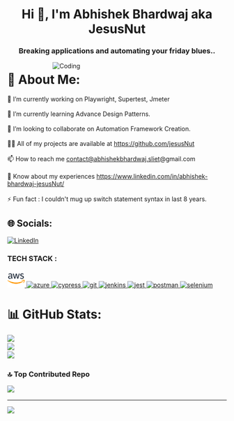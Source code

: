 <h1 align="center">Hi 👋, I'm Abhishek Bhardwaj aka JesusNut</h1>
<h3 align="center">Breaking applications and automating your friday blues..</h3>

<img align="right" alt="Coding" width="400" src="https://tenor.com/view/bugs-bunny-software-daffy-duck-gif-16019423">

# 💫 About Me:
🔭 I’m currently working on Playwright, Supertest, Jmeter<br><br>🌱 I’m currently learning Advance Design Patterns.<br><br>👯 I’m looking to collaborate on Automation Framework Creation.<br><br>👨‍💻 All of my projects are available at https://github.com/jesusNut<br><br>📫 How to reach me contact@abhishekbhardwaj.sliet@gmail.com<br><br>📄 Know about my experiences https://www.linkedin.com/in/abhishek-bhardwaj-jesusNut/<br><br>⚡ Fun fact : I couldn't mug up switch statement syntax in last 8 years.


## 🌐 Socials:
[![LinkedIn](https://img.shields.io/badge/LinkedIn-%230077B5.svg?logo=linkedin&logoColor=white)](https://linkedin.com/in/abhishek-bhardwaj-jesusNut) 

<h3 align="left">TECH STACK : </h3>
<p align="left"> <a href="https://aws.amazon.com" target="_blank" rel="noreferrer"> <img src="https://raw.githubusercontent.com/devicons/devicon/master/icons/amazonwebservices/amazonwebservices-original-wordmark.svg" alt="aws" width="40" height="40"/> </a> <a href="https://azure.microsoft.com/en-in/" target="_blank" rel="noreferrer"> <img src="https://www.vectorlogo.zone/logos/microsoft_azure/microsoft_azure-icon.svg" alt="azure" width="40" height="40"/> </a> <a href="https://www.cypress.io" target="_blank" rel="noreferrer"> <img src="https://raw.githubusercontent.com/simple-icons/simple-icons/6e46ec1fc23b60c8fd0d2f2ff46db82e16dbd75f/icons/cypress.svg" alt="cypress" width="40" height="40"/> </a> <a href="https://git-scm.com/" target="_blank" rel="noreferrer"> <img src="https://www.vectorlogo.zone/logos/git-scm/git-scm-icon.svg" alt="git" width="40" height="40"/> </a> <a href="https://www.jenkins.io" target="_blank" rel="noreferrer"> <img src="https://www.vectorlogo.zone/logos/jenkins/jenkins-icon.svg" alt="jenkins" width="40" height="40"/> </a> <a href="https://jestjs.io" target="_blank" rel="noreferrer"> <img src="https://www.vectorlogo.zone/logos/jestjsio/jestjsio-icon.svg" alt="jest" width="40" height="40"/> </a> <a href="https://postman.com" target="_blank" rel="noreferrer"> <img src="https://www.vectorlogo.zone/logos/getpostman/getpostman-icon.svg" alt="postman" width="40" height="40"/> </a> <a href="https://www.selenium.dev" target="_blank" rel="noreferrer"> <img src="https://raw.githubusercontent.com/detain/svg-logos/780f25886640cef088af994181646db2f6b1a3f8/svg/selenium-logo.svg" alt="selenium" width="40" height="40"/> </a> </p>

# 📊 GitHub Stats:
![](https://github-readme-stats.vercel.app/api?username=jesusNut&theme=gotham&hide_border=false&include_all_commits=false&count_private=false)<br/>
![](https://github-readme-streak-stats.herokuapp.com/?user=jesusNut&theme=gotham&hide_border=false)<br/>
![](https://github-readme-stats.vercel.app/api/top-langs/?username=jesusNut&theme=gotham&hide_border=false&include_all_commits=false&count_private=false&layout=compact)

### 🔝 Top Contributed Repo
![](https://github-contributor-stats.vercel.app/api?username=jesusNut&limit=5&theme=algolia&combine_all_yearly_contributions=true)

---
[![](https://visitcount.itsvg.in/api?id=jesusNut&icon=1&color=0)](https://visitcount.itsvg.in)


